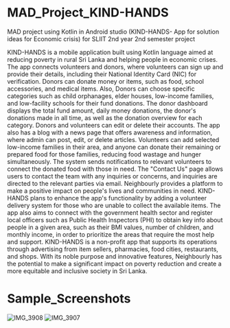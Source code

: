 # MAD_Project_KIND-HANDS
MAD project using Kotlin in Android studio (KIND-HANDS- App for solution ideas for Economic crisis) for SLIIT 2nd year 2nd semester project

KIND-HANDS is a mobile application built using Kotlin language aimed at reducing poverty in rural Sri Lanka and helping people in economic crises. The app connects volunteers and donors, where volunteers can sign up and provide their details, including their National Identity Card (NIC) for verification. Donors can donate money or items, such as food, school accessories, and medical items. Also, Donors can choose specific categories such as child orphanages, elder houses, low-income families, and low-facility schools for their fund donations. The donor dashboard displays the total fund amount, daily money donations, the donor's donations made in all time, as well as the donation overview for each category. Donors and volunteers can edit or delete their accounts.
The app also has a blog with a news page that offers awareness and information, where admin can post, edit, or delete articles. Volunteers can add selected low-income families in their area, and anyone can donate their remaining or prepared food for those families, reducing food wastage and hunger simultaneously. The system sends notifications to relevant volunteers to connect the donated food with those in need. The "Contact Us" page allows users to contact the team with any inquiries or concerns, and inquiries are directed to the relevant parties via email. Neighbourly provides a platform to make a positive impact on people's lives and communities in need.
KIND-HANDS plans to enhance the app's functionality by adding a volunteer delivery system for those who are unable to collect the available items. The app also aims to connect with the government health sector and register local officers such as Public Health Inspectors (PHI) to obtain key info about people in a given area, such as their BMI values, number of children, and monthly income, in order to prioritize the areas that require the most help and support.
KIND-HANDS is a non-profit app that supports its operations through advertising from item sellers, pharmacies, food cities, restaurants, and shops. With its noble purpose and innovative features, Neighbourly has the potential to make a significant impact on poverty reduction and create a more equitable and inclusive society in Sri Lanka.


# Sample_Screenshots
![IMG_3908](https://user-images.githubusercontent.com/104721314/236611447-78683fc1-2ea1-45a6-ac8d-498a3ae55425.JPEG)
![IMG_3907](https://user-images.githubusercontent.com/104721314/236611450-279b9112-0846-440e-b13f-849d14f101f4.JPEG)
